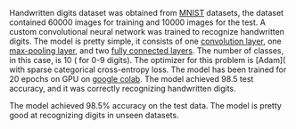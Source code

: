 Handwritten digits dataset was obtained from [MNIST](http://yann.lecun.com/exdb/mnist/) datasets, the dataset contained 60000 images for training and 10000 images for the test. A custom convolutional neural network was trained to recognize handwritten digits. The model is pretty simple, it consists of one [convolution layer](https://www.tensorflow.org/api_docs/python/tf/keras/layers/Conv2D),  one [max-pooling layer](https://www.tensorflow.org/api_docs/python/tf/keras/layers/MaxPool2D), and two [fully connected layers](https://www.tensorflow.org/api_docs/python/tf/keras/layers/Dense). The number of classes, in this case, is 10 ( for 0-9 digits).  The optimizer for this problem is [Adam]( with sparse categorical cross-entropy loss.  The model has been trained for 20 epochs on GPU on [google colab](https://colab.research.google.com/). The model achieved 98.5 test accuracy, and it was correctly recognizing handwritten digits. 

The model achieved 98.5% accuracy on the test data. The model is pretty good at recognizing digits in unseen datasets.
